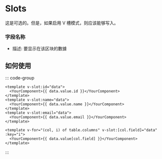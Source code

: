 # Slots

这是可选的。但是，如果启用 V 槽模式，则应该能够写入。

### 字段名称

- 描述: <Badge> 要显示在该区块的數據 </Badge>

## 如何使用

::: code-group

```vue [用法1 (对于每个字段进行不同渲染)]
<template v-slot:id="data">
  <YourComponent>{{ data.value.id }}</YourComponent>
</template>
<template v-slot:name="data">
  <YourComponent>{{ data.value.name }}</YourComponent>
</template>
<template v-slot:email="data">
  <YourComponent>{{ data.value.email }}</YourComponent>
</template>
```

```vue [用法2 (所有字段进行相同渲染)]
<template v-for="(col, i) of table.columns" v-slot:[col.field]="data" :key="i">
  <YourComponent>{{ data.value[col.field] }}</YourComponent>
</template>
```

:::
